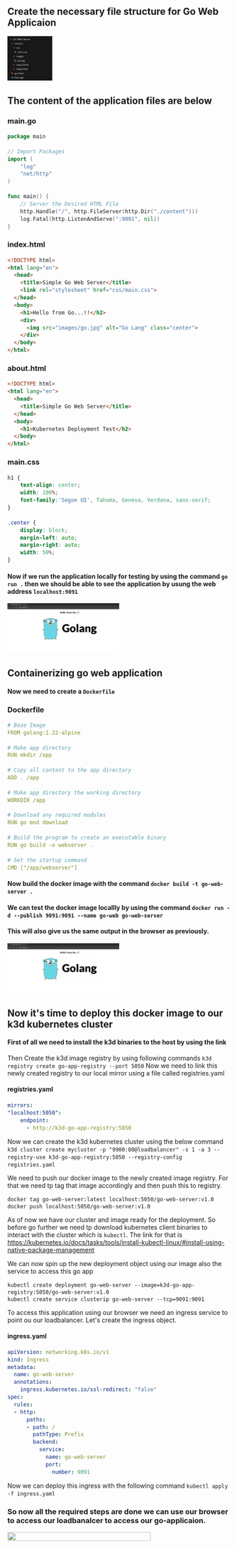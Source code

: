 ## Create the necessary file structure for Go Web Applicaion
<img src="../pictures/go-web-structure.jpg" width="20%" height="40%">

## The content of the application files are below

### main.go
```go
package main

// Import Packages
import (
    "log"
    "net/http"
)

func main() {
    // Server the Desired HTML File
    http.Handle("/", http.FileServer(http.Dir("./content")))
    log.Fatal(http.ListenAndServe(":9091", nil))
}
```

### index.html
```html
<!DOCTYPE html>
<html lang="en">
  <head>
    <title>Simple Go Web Server</title>
    <link rel="stylesheet" href="css/main.css">
  </head>
  <body>
    <h1>Hello from Go...!!</h2>
    <div>
      <img src="images/go.jpg" alt="Go Lang" class="center">
    </div>
  </body>
</html>
```

### about.html
```html
<!DOCTYPE html>
<html lang="en">
  <head>
    <title>Simple Go Web Server</title>
  </head>
  <body>
    <h1>Kubernetes Deployment Test</h2>
  </body>
</html>
```

### main.css
```css
h1 {
    text-align: center;
    width: 100%;
    font-family:'Segoe UI', Tahoma, Geneva, Verdana, sans-serif;
}

.center {
    display: block;
    margin-left: auto;
    margin-right: auto;
    width: 50%;
}
```

#### Now if we run the application locally for testing by using the command ``` go run . ``` then we should be able to see the application by usung the web address ```localhost:9091```
<img src="../pictures/go-output.jpg" width="50%" height="50%">

## Containerizing go web application
#### Now we need to create a ``` Dockerfile ```
### Dockerfile
```yml
# Base Image
FROM golang:1.22-alpine

# Make app directory
RUN mkdir /app

# Copy all content to the app directory
ADD . /app

# Make app directory the working directory
WORKDIR /app

# Download any required modules
RUN go mod download

# Build the program to create an executable binary
RUN go build -o webserver .

# Set the startup command
CMD ["/app/webserver"]
```
#### Now build the docker image with the command ``` docker build -t go-web-server . ```

#### We can test the docker image locallly by using the command ``` docker run -d --publish 9091:9091 --name go-web go-web-server ```

#### This will also give us the same output in the browser as previously.
<img src="../pictures/go-output.jpg" width="50%" height="50%">

## Now it's time to deploy this docker image to our k3d kubernetes cluster
#### First of all we need to install the k3d binaries to the host by using the link 
Then Create the k3d image registry by using following commands 
``` k3d registry create go-app-registry --port 5050 ```
Now we need to link this newly created registry to our local mirror using a file called registries.yaml
#### registries.yaml
```yaml
mirrors:
"localhost:5050":
    endpoint:
      - http://k3d-go-app-registry:5050
```
Now we can create the k3d kubernetes cluster using the below command 
``` k3d cluster create mycluster -p "9900:80@loadbalancer" -s 1 -a 3 --registry-use k3d-go-app-registry:5050 --registry-config registries.yaml ```

We need to push our docker image to the newly created image registry. For that we need tp tag that image accordingly and then push this to registry.
```
docker tag go-web-server:latest localhost:5050/go-web-server:v1.0
docker push localhost:5050/go-web-server:v1.0
```
As of now we have our cluster and image ready for the deployment. So before go further we need tp download kubernetes client binaries to interact with the cluster which is ```kubectl```. The link for that is https://kubernetes.io/docs/tasks/tools/install-kubectl-linux/#install-using-native-package-management

We can now spin up the new deployment object using our image also the service to access this go app 
```
kubectl create deployment go-web-server --image=k3d-go-app-registry:5050/go-web-server:v1.0
kubectl create service clusterip go-web-server --tcp=9091:9091
```
To access this application using our browser we need an ingress service to point ou our loadbalancer. Let's create the ingress object.
#### ingress.yaml
```yaml
apiVersion: networking.k8s.io/v1
kind: Ingress
metadata:
  name: go-web-server
  annotations:
    ingress.kubernetes.io/ssl-redirect: "false"
spec:
  rules:
  - http:
      paths:
      - path: /
        pathType: Prefix
        backend:
          service:
            name: go-web-server
            port:
              number: 9091
```
Now we can deploy this ingress with the following command 
``` kubectl apply -f ingress.yaml ```
### So now all the required steps are done we can use our browser to access our loadbanalcer to access our go-applicaion.
<img src="../pictures/go-loadbalancer.jpg" width="80%" height="80%">
